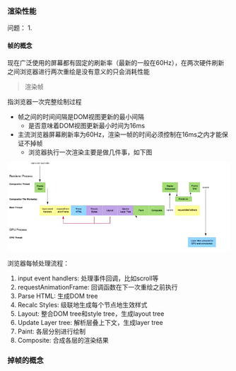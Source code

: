 ### 渲染性能

问题：
1. 

#### 帧的概念
现在广泛使用的屏幕都有固定的刷新率（最新的一般在60Hz），在两次硬件刷新之间浏览器进行两次重绘是没有意义的只会消耗性能

> 渲染帧   

指浏览器一次完整绘制过程

- 帧之间的时间间隔是DOM视图更新的最小间隔
  - 是否意味着DOM视图更新最小时间为16ms
- 主流浏览器屏幕刷新率为60Hz，渲染一帧的时间必须控制在16ms之内才能保证不掉帧
  - 浏览器执行一次渲染主要是做几件事，如下图

![](1.png)   

浏览器每帧处理流程：
1. input event handlers: 处理事件回调，比如scroll等
2. requestAnimationFrame: 回调函数在下一次重绘之前执行
3. Parse HTML: 生成DOM tree
4. Recalc Styles: 级联地生成每个节点地生效样式
5. Layout: 整合DOM tree和style tree，生成layout tree
6. Update Layer tree: 解析层叠上下文，生成layer tree
7. Paint: 各层分别进行绘制
8. Composite: 合成各层的渲染结果

### 掉帧的概念